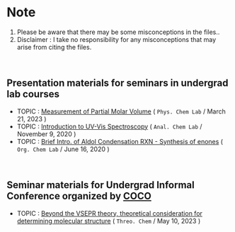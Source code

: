 # Note
1. Please be aware that there may be some misconceptions in the files.. 
2. Disclaimer : I take no responsibility for any misconceptions that may arise from citing the files.

<br/>

## Presentation materials for seminars in undergrad lab courses

* TOPIC  :  [Measurement of Partial Molar Volume](https://github.com/kangmg/presentation_materials/raw/main/physical_chem_lab.pdf
) ( `Phys. Chem Lab` / March 21, 2023 )
* TOPIC  :  [Introduction to UV-Vis Spectroscopy](https://github.com/kangmg/presentation_materials/raw/main/analytical_chem_lab.pdf
) ( `Anal. Chem Lab` / November 9, 2020 )
* TOPIC  :  [Brief Intro. of Aldol Condensation RXN - Synthesis of enones](https://github.com/kangmg/presentation_materials/raw/main/organic_chem_lab.pdf
) ( `Org. Chem Lab` / June 16, 2020 )

<br/>

## Seminar materials for Undergrad Informal Conference organized by [COCO](https://clubofchemistryoperation.notion.site/2e0e98c02a024d65aba7aee9f73fc717?v=0d99ffba95644234aa9d30ea49c0b1b9)

* TOPIC  :  [Beyond the VSEPR theory, theoretical consideration for determining molecular structure](https://github.com/kangmg/presentation_materials/raw/main/COCO_seminar.pdf
) ( `Threo. Chem` / May 10, 2023 )
